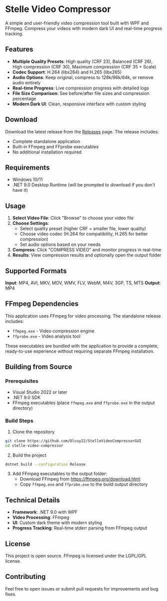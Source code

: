 # Stelle Video Compressor

A simple and user-friendly video compression tool built with WPF and FFmpeg. Compress your videos with modern dark UI and real-time progress tracking.

## Features

- **Multiple Quality Presets**: High quality (CRF 23), Balanced (CRF 26), High compression (CRF 30), Maximum compression (CRF 35 + Scale)
- **Codec Support**: H.264 (libx264) and H.265 (libx265)
- **Audio Options**: Keep original, compress to 128k/96k/64k, or remove audio entirely
- **Real-time Progress**: Live compression progress with detailed logs
- **File Size Comparison**: See before/after file sizes and compression percentage
- **Modern Dark UI**: Clean, responsive interface with custom styling

## Download

Download the latest release from the [Releases](https://github.com/Dlcuy22/StelleVideoCompressorGUI/releases) page. The release includes:

- Complete standalone application
- Built-in FFmpeg and FFprobe executables
- No additional installation required

## Requirements

- Windows 10/11
- .NET 9.0 Desktop Runtime (will be prompted to download if you don't have it)

## Usage

1. **Select Video File**: Click "Browse" to choose your video file
2. **Choose Settings**: 
   - Select quality preset (higher CRF = smaller file, lower quality)
   - Choose video codec (H.264 for compatibility, H.265 for better compression)
   - Set audio options based on your needs
3. **Compress**: Click "COMPRESS VIDEO" and monitor progress in real-time
4. **Results**: View compression results and optionally open the output folder

## Supported Formats

**Input**: MP4, AVI, MKV, MOV, WMV, FLV, WebM, M4V, 3GP, TS, MTS
**Output**: MP4

## FFmpeg Dependencies

This application uses FFmpeg for video processing. The standalone release includes:

- `ffmpeg.exe` - Video compression engine
- `ffprobe.exe` - Video analysis tool

These executables are bundled with the application to provide a complete, ready-to-use experience without requiring separate FFmpeg installation.

## Building from Source

### Prerequisites
- Visual Studio 2022 or later
- .NET 9.0 SDK
- FFmpeg executables (place `ffmpeg.exe` and `ffprobe.exe` in the output directory)

### Build Steps
1. Clone the repository
```bash
git clone https://github.com/Dlcuy22/StelleVideoCompressorGUI
cd stelle-video-compressor
```

2. Build the project
```bash
dotnet build --configuration Release
```

3. Add FFmpeg executables to the output folder:
   - Download FFmpeg from https://ffmpeg.org/download.html
   - Copy `ffmpeg.exe` and `ffprobe.exe` to the build output directory

## Technical Details

- **Framework**: .NET 9.0 with WPF
- **Video Processing**: FFmpeg
- **UI**: Custom dark theme with modern styling
- **Progress Tracking**: Real-time stderr parsing from FFmpeg output

## License

This project is open source. FFmpeg is licensed under the LGPL/GPL license.

## Contributing

Feel free to open issues or submit pull requests for improvements and bug fixes.
